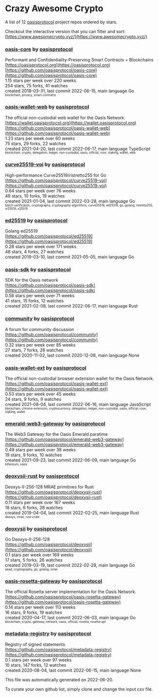 # Crazy Awesome Crypto
A list of 12 [oasisprotocol](https://github.com/oasisprotocol) project repos ordered by stars.  

Checkout the interactive version that you can filter and sort: 
[https://www.awesomecrypto.xyz/](https://www.awesomecrypto.xyz/)  


### [oasis-core](https://github.com/oasisprotocol/oasis-core) by [oasisprotocol](https://github.com/oasisprotocol)  
Performant and Confidentiality-Preserving Smart Contracts + Blockchains  
[https://oasisprotocol.org](https://oasisprotocol.org)  
[https://github.com/oasisprotocol/oasis-core](https://github.com/oasisprotocol/oasis-core)  
1.15 stars per week over 220 weeks  
254 stars, 75 forks, 41 watches  
created 2018-03-31, last commit 2022-06-15, main language Go  
<sub><sup>blockchain, privacy, smart-contracts</sup></sub>


### [oasis-wallet-web](https://github.com/oasisprotocol/oasis-wallet-web) by [oasisprotocol](https://github.com/oasisprotocol)  
The official non-custodial web wallet for the Oasis Network.  
[https://wallet.oasisprotocol.org](https://wallet.oasisprotocol.org)  
[https://github.com/oasisprotocol/oasis-wallet-web](https://github.com/oasisprotocol/oasis-wallet-web)  
1.23 stars per week over 60 weeks  
75 stars, 29 forks, 22 watches  
created 2021-04-20, last commit 2022-06-17, main language TypeScript  
<sub><sup>blockchain, crypto, delegation, ledger, non-custodial, oasis, official, rose, staking, wallet, web</sup></sub>


### [curve25519-voi](https://github.com/oasisprotocol/curve25519-voi) by [oasisprotocol](https://github.com/oasisprotocol)  
High-performance Curve25519/ristretto255 for Go  
[https://github.com/oasisprotocol/curve25519-voi](https://github.com/oasisprotocol/curve25519-voi)  
0.64 stars per week over 76 weeks  
49 stars, 10 forks, 19 watches  
created 2021-01-04, last commit 2022-03-28, main language Go  
<sub><sup>batch-verification, cryptography, cryptography-algorithms, curve25519, ed25519, go, golang, ristretto255, sr25519, x25519</sup></sub>


### [ed25519](https://github.com/oasisprotocol/ed25519) by [oasisprotocol](https://github.com/oasisprotocol)  
Golang ed25519  
[https://github.com/oasisprotocol/ed25519](https://github.com/oasisprotocol/ed25519)  
0.28 stars per week over 171 weeks  
48 stars, 4 forks, 27 watches  
created 2019-03-10, last commit 2021-05-05, main language Go  


### [oasis-sdk](https://github.com/oasisprotocol/oasis-sdk) by [oasisprotocol](https://github.com/oasisprotocol)  
SDK for the Oasis network  
[https://github.com/oasisprotocol/oasis-sdk](https://github.com/oasisprotocol/oasis-sdk)  
0.58 stars per week over 71 weeks  
41 stars, 15 forks, 12 watches  
created 2021-02-08, last commit 2022-06-17, main language Rust  


### [community](https://github.com/oasisprotocol/community) by [oasisprotocol](https://github.com/oasisprotocol)  
A forum for community discussion  
[https://github.com/oasisprotocol/community](https://github.com/oasisprotocol/community)  
0.32 stars per week over 85 weeks  
27 stars, 7 forks, 26 watches  
created 2020-11-02, last commit 2020-12-08, main language None  


### [oasis-wallet-ext](https://github.com/oasisprotocol/oasis-wallet-ext) by [oasisprotocol](https://github.com/oasisprotocol)  
The official non-custodial browser extension wallet for the Oasis Network.  
[https://github.com/oasisprotocol/oasis-wallet-ext](https://github.com/oasisprotocol/oasis-wallet-ext)  
0.53 stars per week over 45 weeks  
24 stars, 9 forks, 9 watches  
created 2021-08-04, last commit 2022-06-16, main language JavaScript  
<sub><sup>blockchain, chrome-extension, cryptocurrency, delegation, ledger, non-custodial, oasis, official, rose, staking, wallet</sup></sub>


### [emerald-web3-gateway](https://github.com/oasisprotocol/emerald-web3-gateway) by [oasisprotocol](https://github.com/oasisprotocol)  
The Web3 Gateway for the Oasis Emerald paratime  
[https://github.com/oasisprotocol/emerald-web3-gateway](https://github.com/oasisprotocol/emerald-web3-gateway)  
0.49 stars per week over 38 weeks  
19 stars, 9 forks, 10 watches  
created 2021-09-23, last commit 2022-06-09, main language Go  
<sub><sup>ethereum, oasis</sup></sub>


### [deoxysii-rust](https://github.com/oasisprotocol/deoxysii-rust) by [oasisprotocol](https://github.com/oasisprotocol)  
Deoxys-II-256-128 MRAE primitives for Rust  
[https://github.com/oasisprotocol/deoxysii-rust](https://github.com/oasisprotocol/deoxysii-rust)  
0.11 stars per week over 167 weeks  
18 stars, 6 forks, 28 watches  
created 2019-04-04, last commit 2022-02-25, main language Rust  
<sub><sup>deoxys, mrae, rust-crate</sup></sub>


### [deoxysii](https://github.com/oasisprotocol/deoxysii) by [oasisprotocol](https://github.com/oasisprotocol)  
Go Deoxys-II-256-128  
[https://github.com/oasisprotocol/deoxysii](https://github.com/oasisprotocol/deoxysii)  
0.1 stars per week over 169 weeks  
17 stars, 5 forks, 26 watches  
created 2019-03-19, last commit 2022-02-28, main language Go  
<sub><sup>aead, cryptography, go, golang, mrae</sup></sub>


### [oasis-rosetta-gateway](https://github.com/oasisprotocol/oasis-rosetta-gateway) by [oasisprotocol](https://github.com/oasisprotocol)  
The official Rosetta server implementation for the Oasis Network.  
[https://github.com/oasisprotocol/oasis-rosetta-gateway](https://github.com/oasisprotocol/oasis-rosetta-gateway)  
0.14 stars per week over 113 weeks  
16 stars, 9 forks, 19 watches  
created 2020-04-17, last commit 2022-06-03, main language Go  
<sub><sup>blockchain, crypto, gateway, network, oasis, official, rosetta, rosetta-api</sup></sub>


### [metadata-registry](https://github.com/oasisprotocol/metadata-registry) by [oasisprotocol](https://github.com/oasisprotocol)  
Registry of signed statements  
[https://github.com/oasisprotocol/metadata-registry](https://github.com/oasisprotocol/metadata-registry)  
0.1 stars per week over 97 weeks  
10 stars, 147 forks, 12 watches  
created 2020-08-04, last commit 2022-06-15, main language None  


This file was automatically generated on 2022-06-20.  

To curate your own github list, simply clone and change the input csv file.  